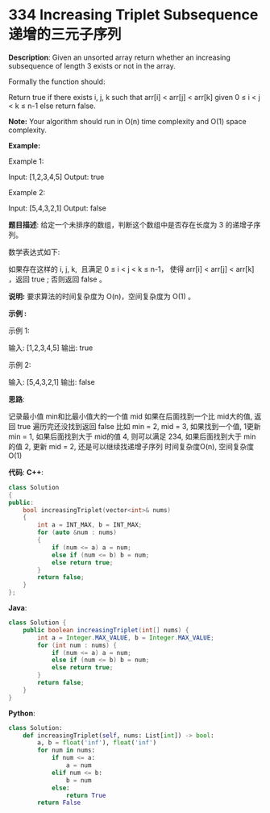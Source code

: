 # 334 Increasing Triplet Subsequence 递增的三元子序列

__Description__:
Given an unsorted array return whether an increasing subsequence of length 3 exists or not in the array.

Formally the function should:

Return true if there exists i, j, k
such that arr[i] < arr[j] < arr[k] given 0 ≤ i < j < k ≤ n-1 else return false.

__Note:__
Your algorithm should run in O(n) time complexity and O(1) space complexity.

__Example:__

Example 1:

Input: [1,2,3,4,5]
Output: true

Example 2:

Input: [5,4,3,2,1]
Output: false

__题目描述__:
给定一个未排序的数组，判断这个数组中是否存在长度为 3 的递增子序列。

数学表达式如下:

如果存在这样的 i, j, k,  且满足 0 ≤ i < j < k ≤ n-1，
使得 arr[i] < arr[j] < arr[k] ，返回 true ; 否则返回 false 。

__说明:__
要求算法的时间复杂度为 O(n)，空间复杂度为 O(1) 。

__示例 :__

示例 1:

输入: [1,2,3,4,5]
输出: true

示例 2:

输入: [5,4,3,2,1]
输出: false

__思路__:

记录最小值 min和比最小值大的一个值 mid
如果在后面找到一个比 mid大的值, 返回 true
遍历完还没找到返回 false
比如 min = 2, mid = 3, 如果找到一个值, 1更新 min = 1, 如果后面找到大于 mid的值 4, 则可以满足 234, 如果后面找到大于 min的值 2, 更新 mid = 2, 还是可以继续找递增子序列
时间复杂度O(n), 空间复杂度O(1)

__代码__:
__C++__:

```C++
class Solution 
{
public:
    bool increasingTriplet(vector<int>& nums) 
    {
        int a = INT_MAX, b = INT_MAX;
        for (auto &num : nums) 
        {
            if (num <= a) a = num;
            else if (num <= b) b = num;
            else return true;
        }
        return false;
    }
};
```

__Java__:

```Java
class Solution {
    public boolean increasingTriplet(int[] nums) {
        int a = Integer.MAX_VALUE, b = Integer.MAX_VALUE;
        for (int num : nums) {
            if (num <= a) a = num;
            else if (num <= b) b = num;
            else return true;
        }
        return false;
    }
}
```

__Python__:

```Python
class Solution:
    def increasingTriplet(self, nums: List[int]) -> bool:
        a, b = float('inf'), float('inf')
        for num in nums:
            if num <= a:
                a = num
            elif num <= b:
                b = num
            else:
                return True
        return False
```
